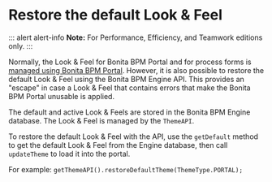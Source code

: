 # Restore the default Look & Feel

::: alert alert-info
**Note:** For Performance, Efficiency, and Teamwork editions only.
:::

Normally, the Look & Feel for Bonita BPM Portal and for process forms is [managed using Bonita BPM Portal](managing-look-feel.md). However, it is also possible to restore the default Look & Feel using the Bonita BPM Engine API. 
This provides an "escape" in case a Look & Feel that contains errors that make the Bonita BPM Portal unusable is applied.

The default and active Look & Feels are stored in the Bonita BPM Engine database. The Look & Feel is managed by the `ThemeAPI`.

To restore the default Look & Feel with the API, use the `getDefault` method to get the default Look & Feel from the Engine database, 
then call `updateTheme` to load it into the portal.

For example:
`
getThemeAPI().restoreDefaultTheme(ThemeType.PORTAL);
`
